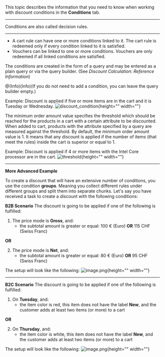 This topic describes the information that you need to know when working with discount conditions in the **Conditions** tab.
***
Conditions are also called decision rules.
***
* A cart rule can have one or more conditions linked to it. The cart rule is redeemed only if every condition linked to it is satisfied. 
* Vouchers can be linked to one or more conditions. Vouchers are only redeemed if all linked conditions are satisfied.

The conditions are created in the form of a query and may be entered as a plain query or via the query builder. (See _Discount Calculation: Reference Information_)

@(Info)(Info)(If you do not need to add a condition, you can leave the query builder empty.)

Example: Discount is applied if five or more items are in the cart and it is Tuesday or Wednesday.
![discount_condition](https://cdn.document360.io/9fafa0d5-d76f-40c5-8b02-ab9515d3e879/Images/Documentation/discount_condition.png){height="" width=""}

The minimum order amount value specifies the threshold which should be reached for the products in a cart with a certain attribute to be discounted. When added to cart, products with the attribute specified by a query are measured against the threshold. By default, the minimum order amount value is 1. It means that any discount is applied if the number of items (that meet the rules) inside the cart is superior or equal to 1.

Example: Discount is applied if 4 or more items with the Intel Core processor are in the cart.
![threshold](https://cdn.document360.io/9fafa0d5-d76f-40c5-8b02-ab9515d3e879/Images/Documentation/threshold.png){height="" width=""}
***
**More Advanced Example**

To create a discount that will have an extensive number of conditions, you use the condition **groups**. Meaning you collect different rules under different groups and split them into separate chunks.
Let's say you have received a task to create a discount with the following conditions:

**B2B Scenario**
The discount is going to be applied if one of the following is fulfilled:
1. The price mode is **Gross**, and:
    * the subtotal amount is greater or equal: 100 € (Euro) **OR** 115 CHF (Swiss Franc)

**OR**

2. The price mode is **Net**, and:
    * the subtotal amount is greater or equal: 80 € (Euro) **OR** 95 CHF (Swiss Franc)

The setup will look like the following:
![image.png](https://cdn.document360.io/9fafa0d5-d76f-40c5-8b02-ab9515d3e879/Images/Documentation/image%2849%29.png){height="" width=""}
***
**B2C Scenario**
The discount is going to be applied if one of the following is fulfilled:
1. On **Tuesday**, and:
    * the item color is red, this item does not have the label **New**, and the customer adds at least two items (or more) to a cart 

**OR**

2. On **Thursday**, and:
    * the item color is white, this item does not have the label **New**, and the customer adds at least two items (or more) to a cart

The setup will look like the following:
![image.png](https://cdn.document360.io/9fafa0d5-d76f-40c5-8b02-ab9515d3e879/Images/Documentation/image%2850%29.png){height="" width=""}